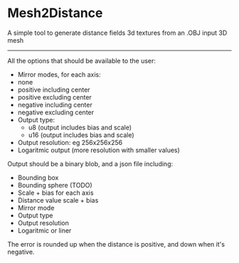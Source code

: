 # Mesh2Distance

A simple tool to generate distance fields 3d textures from an .OBJ input 3D mesh

---

All the options that should be available to the user:
- Mirror modes, for each axis:
- none
- positive including center
- positive excluding center
- negative including center
- negative excluding center
- Output type:
  - u8 (output includes bias and scale)
  - u16	(output includes bias and scale)
- Output resolution: eg 256x256x256
- Logaritmic output (more resolution with smaller values)

Output should be a binary blob, and a json file including:
- Bounding box
- Bounding sphere (TODO)
- Scale + bias for each axis
- Distance value scale + bias
- Mirror mode
- Output type
- Output resolution
- Logaritmic or liner

The error is rounded up when the distance is positive, and down when it's negative.